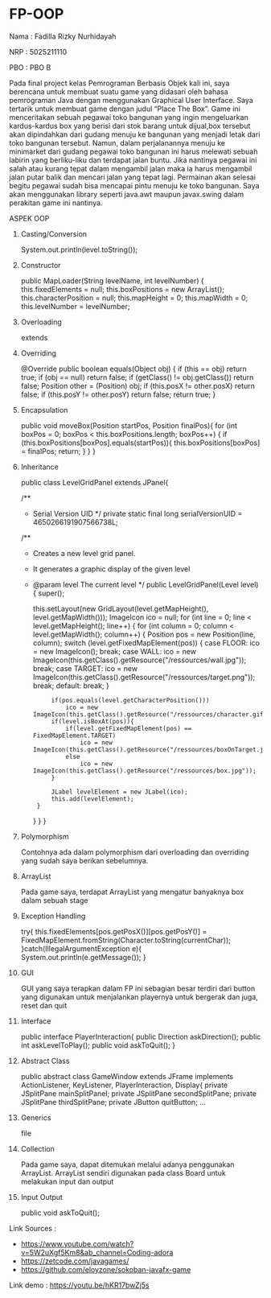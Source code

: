 # FP-OOP

Nama  : Fadilla Rizky Nurhidayah

NRP   : 5025211110

PBO   : PBO B

Pada final project kelas Pemrograman Berbasis Objek kali ini, saya berencana untuk membuat suatu game yang didasari oleh bahasa pemrograman Java dengan menggunakan Graphical User Interface. Saya tertarik untuk membuat game dengan judul “Place The Box”. Game ini menceritakan sebuah pegawai toko bangunan yang ingin mengeluarkan kardus-kardus box yang berisi dari stok barang untuk dijual,box tersebut akan dipindahkan dari gudang menuju ke bangunan yang menjadi letak dari toko bangunan tersebut. Namun, dalam perjalanannya menuju ke minimarket dari gudang pegawai toko bangunan ini harus melewati sebuah labirin yang berliku-liku dan terdapat jalan buntu. Jika nantinya pegawai ini salah atau kurang tepat dalam mengambil jalan maka ia harus mengambil jalan putar balik dan mencari jalan yang tepat lagi. Permainan akan selesai begitu pegawai sudah bisa mencapai pintu menuju ke toko bangunan. Saya akan menggunakan library seperti java.awt maupun javax.swing dalam perakitan game ini nantinya.

ASPEK OOP
1. Casting/Conversion 
   
   System.out.println(level.toString());
   
2. Constructor 

   public MapLoader(String levelName, int levelNumber) {
		this.fixedElements = null;
		this.boxPositions = new ArrayList<Position>();
		this.characterPosition = null;
		this.mapHeight = 0;
		this.mapWidth = 0;
		this.levelNumber = levelNumber;
	
3. Overloading
	
   extends
	
4. Overriding
	
   @Override
	public boolean equals(Object obj) {
		if (this == obj)
			return true;
		if (obj == null)
			return false;
		if (getClass() != obj.getClass())
			return false;
		Position other = (Position) obj;
		if (this.posX != other.posX)
			return false;
		if (this.posY != other.posY)
			return false;
		return true;
	}
	
5. Encapsulation
	
   public void moveBox(Position startPos, Position finalPos){
		for (int boxPos = 0; boxPos < this.boxPositions.length; boxPos++) {
			if (this.boxPositions[boxPos].equals(startPos)){
				this.boxPositions[boxPos] = finalPos;
				return;
			}
		}
	}
								       
6. Inheritance 
								       
   public class LevelGridPanel extends JPanel{

	/**
	 * Serial Version UID
	 */
	private static final long serialVersionUID = 4650266191907566738L;
	
	/**
	 * Creates a new level grid panel.
	 * It generates a graphic display of the given level
	 * @param level The current level
	 */
	public LevelGridPanel(Level level) {
		super();
		
		this.setLayout(new GridLayout(level.getMapHeight(), level.getMapWidth()));
		ImageIcon ico = null;
		for (int line = 0; line < level.getMapHeight(); line++) {
			for (int column = 0; column < level.getMapWidth(); column++) {
				Position pos = new Position(line, column);
				switch (level.getFixedMapElement(pos)) {
					case FLOOR:
						ico = new ImageIcon();
						break;
					case WALL:
						ico = new ImageIcon(this.getClass().getResource("/ressources/wall.jpg"));
						break;
					case TARGET:
							ico = new ImageIcon(this.getClass().getResource("/ressources/target.png"));
						break;
					default:
						break;
				}
				
				if(pos.equals(level.getCharacterPosition()))
					ico = new ImageIcon(this.getClass().getResource("/ressources/character.gif"));
				if(level.isBoxAt(pos)){
					if(level.getFixedMapElement(pos) == FixedMapElement.TARGET)
						ico = new ImageIcon(this.getClass().getResource("/ressources/boxOnTarget.jpg"));
					else
						ico = new ImageIcon(this.getClass().getResource("/ressources/box.jpg"));
				}
				
				JLabel levelElement = new JLabel(ico);
				this.add(levelElement);
			}
		}
	}
}
									  
7. Polymorphism
									  
   Contohnya ada dalam polymorphism dari overloading dan overriding yang sudah saya berikan sebelumnya.
									  
8. ArrayList
									  
   Pada game saya, terdapat ArrayList yang mengatur banyaknya box dalam sebuah stage
									  
9. Exception Handling
									  
   try{
								this.fixedElements[pos.getPosX()][pos.getPosY()] = FixedMapElement.fromString(Character.toString(currentChar));
							}catch(IllegalArgumentException e){
								System.out.println(e.getMessage());
							}
									  
10. GUI
									  
    GUI yang saya terapkan dalam FP ini sebagian besar terdiri dari button yang digunakan untuk menjalankan playernya untuk bergerak dan juga, reset dan quit
									  
11. Interface
									  
    public interface PlayerInteraction{
	      public Direction askDirection();
	      public int askLevelToPlay();
	      public void askToQuit();
	  }
									  
12. Abstract Class
									  
    public abstract class GameWindow extends JFrame implements ActionListener, KeyListener, PlayerInteraction, Display{
        private JSplitPane mainSplitPanel;
        private JSplitPane secondSplitPane;
        private JSplitPane thirdSplitPane;
        private JButton quitButton;
        ...
									  
13. Generics
									  
    file
									  
14. Collection
									  
    Pada game saya, dapat ditemukan melalui adanya penggunakan ArrayList. ArrayList sendiri digunakan pada class Board untuk melakukan input dan output
									  
15. Input Output
									  
    public void askToQuit();
									  
Link Sources : 
- https://www.youtube.com/watch?v=5W2uXgf5Km8&ab_channel=Coding-adora
- https://zetcode.com/javagames/
- https://github.com/eloyzone/sokoban-javafx-game

Link demo : https://youtu.be/hKR17bwZj5s

